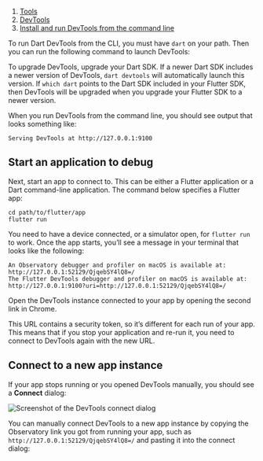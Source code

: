 1.  [Tools](https://docs.flutter.dev/tools)
2.  [DevTools](https://docs.flutter.dev/tools/devtools)
3.  [Install and run DevTools from the command line](https://docs.flutter.dev/tools/devtools/cli)

To run Dart DevTools from the CLI, you must have `dart` on your path. Then you can run the following command to launch DevTools:

To upgrade DevTools, upgrade your Dart SDK. If a newer Dart SDK includes a newer version of DevTools, `dart devtools` will automatically launch this version. If `which dart` points to the Dart SDK included in your Flutter SDK, then DevTools will be upgraded when you upgrade your Flutter SDK to a newer version.

When you run DevTools from the command line, you should see output that looks something like:

```
Serving DevTools at http://127.0.0.1:9100
```

## Start an application to debug

Next, start an app to connect to. This can be either a Flutter application or a Dart command-line application. The command below specifies a Flutter app:

```
cd path/to/flutter/app
flutter run
```

You need to have a device connected, or a simulator open, for `flutter run` to work. Once the app starts, you’ll see a message in your terminal that looks like the following:

```
An Observatory debugger and profiler on macOS is available at:
http://127.0.0.1:52129/QjqebSY4lQ8=/
The Flutter DevTools debugger and profiler on macOS is available at:
http://127.0.0.1:9100?uri=http://127.0.0.1:52129/QjqebSY4lQ8=/
```

Open the DevTools instance connected to your app by opening the second link in Chrome.

This URL contains a security token, so it’s different for each run of your app. This means that if you stop your application and re-run it, you need to connect to DevTools again with the new URL.

## Connect to a new app instance

If your app stops running or you opened DevTools manually, you should see a **Connect** dialog:

![Screenshot of the DevTools connect dialog](https://docs.flutter.dev/assets/images/docs/tools/devtools/connect_dialog.png)

You can manually connect DevTools to a new app instance by copying the Observatory link you got from running your app, such as `http://127.0.0.1:52129/QjqebSY4lQ8=/` and pasting it into the connect dialog: